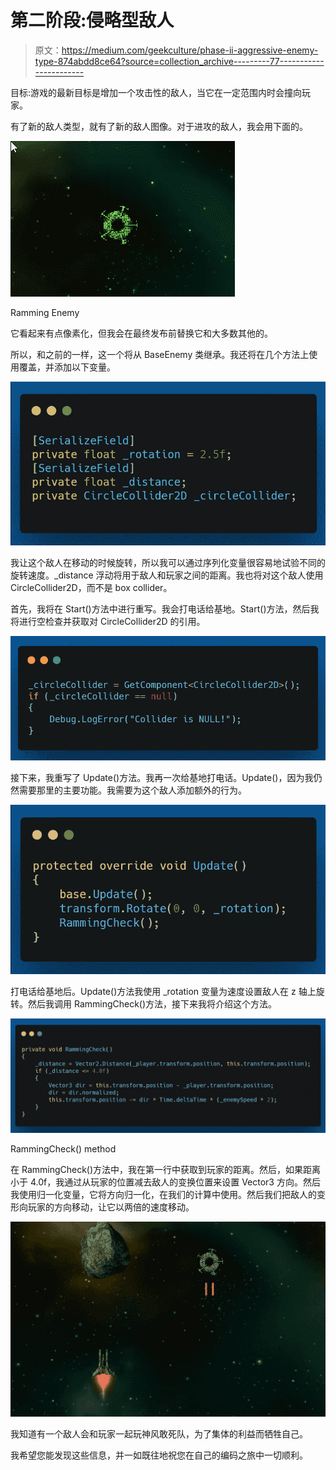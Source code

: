 # 第二阶段:侵略型敌人

> 原文：<https://medium.com/geekculture/phase-ii-aggressive-enemy-type-874abdd8ce64?source=collection_archive---------77----------------------->

目标:游戏的最新目标是增加一个攻击性的敌人，当它在一定范围内时会撞向玩家。

有了新的敌人类型，就有了新的敌人图像。对于进攻的敌人，我会用下面的。

![](img/0c62d134438eafa3c23fc89e10abace6.png)

Ramming Enemy

它看起来有点像素化，但我会在最终发布前替换它和大多数其他的。

所以，和之前的一样，这一个将从 BaseEnemy 类继承。我还将在几个方法上使用覆盖，并添加以下变量。

![](img/078853c3462dfb81af7497330b8ced69.png)

我让这个敌人在移动的时候旋转，所以我可以通过序列化变量很容易地试验不同的旋转速度。_distance 浮动将用于敌人和玩家之间的距离。我也将对这个敌人使用 CircleCollider2D，而不是 box collider。

首先，我将在 Start()方法中进行重写。我会打电话给基地。Start()方法，然后我将进行空检查并获取对 CircleCollider2D 的引用。

![](img/4d2eb5434c81007a9faf5f8645c15e72.png)

接下来，我重写了 Update()方法。我再一次给基地打电话。Update()，因为我仍然需要那里的主要功能。我需要为这个敌人添加额外的行为。

![](img/7a4b687e911da7066b5bbd96a502c2d1.png)

打电话给基地后。Update()方法我使用 _rotation 变量为速度设置敌人在 z 轴上旋转。然后我调用 RammingCheck()方法，接下来我将介绍这个方法。

![](img/bc773f59298944af3e7c5517b6096a15.png)

RammingCheck() method

在 RammingCheck()方法中，我在第一行中获取到玩家的距离。然后，如果距离小于 4.0f，我通过从玩家的位置减去敌人的变换位置来设置 Vector3 方向。然后我使用归一化变量，它将方向归一化，在我们的计算中使用。然后我们把敌人的变形向玩家的方向移动，让它以两倍的速度移动。

![](img/5c5401939e2fb2913da8d13253a07bc8.png)

我知道有一个敌人会和玩家一起玩神风敢死队，为了集体的利益而牺牲自己。

我希望您能发现这些信息，并一如既往地祝您在自己的编码之旅中一切顺利。